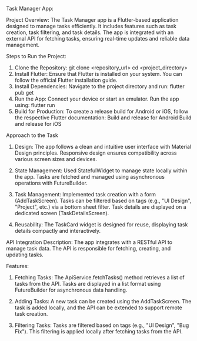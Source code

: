 Task Manager App:

Project Overview:
The Task Manager app is a Flutter-based application designed to manage tasks efficiently. It includes features such as task creation, task filtering, and task details. The app is integrated with an external API for fetching tasks, ensuring real-time updates and reliable data management.

Steps to Run the Project:
1. Clone the Repository:
   git clone <repository_url>
   cd <project_directory>
2. Install Flutter:
   Ensure that Flutter is installed on your system. You can follow the official Flutter installation guide.
3. Install Dependencies:
   Navigate to the project directory and run:
   flutter pub get
4. Run the App:
   Connect your device or start an emulator.
   Run the app using:
   flutter run
5. Build for Production:
   To create a release build for Android or iOS, follow the respective Flutter documentation:
     Build and release for Android
     Build and release for iOS

Approach to the Task
1. Design:
  The app follows a clean and intuitive user interface with Material Design principles.
  Responsive design ensures compatibility across various screen sizes and devices.

2. State Management:
  Used StatefulWidget to manage state locally within the app.
  Tasks are fetched and managed using asynchronous operations with FutureBuilder.

3. Task Management:
  Implemented task creation with a form (AddTaskScreen).
  Tasks can be filtered based on tags (e.g., "UI Design", "Project", etc.) via a bottom sheet filter.
  Task details are displayed on a dedicated screen (TaskDetailsScreen).

4. Reusability:
    The TaskCard widget is designed for reuse, displaying task details compactly and interactively.

API Integration
Description:
  The app integrates with a RESTful API to manage task data. The API is responsible for fetching, creating, and updating tasks.

Features:
1. Fetching Tasks:
  The ApiService.fetchTasks() method retrieves a list of tasks from the API.
  Tasks are displayed in a list format using FutureBuilder for asynchronous data handling.

2. Adding Tasks:
  A new task can be created using the AddTaskScreen.
  The task is added locally, and the API can be extended to support remote task creation.

3. Filtering Tasks:
  Tasks are filtered based on tags (e.g., "UI Design", "Bug Fix").
  This filtering is applied locally after fetching tasks from the API.
